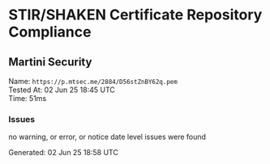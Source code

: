 # STIR/SHAKEN Certificate Repository Compliance

## Martini Security

Name: `https://p.mtsec.me/2884/D56stZnBY62q.pem`\
Tested At: 02 Jun 25 18:45 UTC\
Time: 51ms

### Issues

no warning, or error, or notice date level issues were found

Generated: 02 Jun 25 18:58 UTC